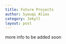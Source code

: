 ```yaml
---
title: Future Projects
author: Syauqi Alias
category: Jekyll
layout: post
---
```


more info to be added soon
